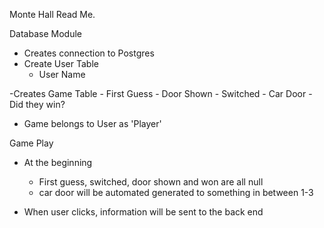 Monte Hall Read Me.

Database Module

- Creates connection to Postgres
- Create User Table 
	- User Name


-Creates Game Table
	- First Guess
	- Door Shown
	- Switched
	- Car Door
	- Did they win?

- Game belongs to User as 'Player'




Game Play

- At the beginning
	- First guess, switched, door shown and won are all null
	- car door will be automated generated to something in between 1-3

- When user clicks, information will be sent to the back end